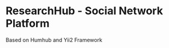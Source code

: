ResearchHub - Social Network Platform
===========================
Based on Humhub and Yii2 Framework

